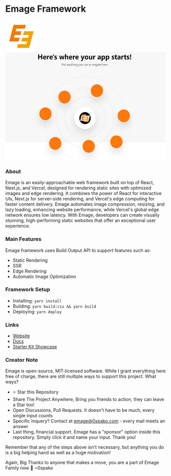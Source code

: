 # Emage Framework

<img align="center" src="https://raw.githubusercontent.com/0xpako/Emage/main/public/favicon256.png" alt="emage logo" height="100" width="100" />
<img align="center" src="https://raw.githubusercontent.com/0xpako/Emage/main/public/ScreenshotEmage.jpg" alt="emage logo" height="341" width="525" />

### About

Emage is an easily-approachable web framework built on top of React, Next.js, and Vercel, designed for rendering static sites with optimized images and edge rendering. It combines the power of React for interactive UIs, Next.js for server-side rendering, and Vercel's edge computing for faster content delivery. Emage automates image compression, resizing, and lazy loading, enhancing website performance, while Vercel's global edge network ensures low latency. With Emage, developers can create visually stunning, high-performing static websites that offer an exceptional user experience.

### Main Features

Emage framework uses Build Output API to support features such as:

- Static Rendering
- SSR
- Edge Rendering 
- Automatic Image Optimization

### Framework Setup

- Installing: `yarn install`
- Building: `yarn build:css && yarn build` 
- Deploying: `yarn deploy` 

### Links

- [Website](https://emage.0xpako.com/)
- [Docs](https://github.com/0xpako/Emage)
- [Starter Kit Showcase](https://emage-beta.vercel.app/)

### Creator Note

Emage is open-source, MIT-licensed software. While I grant everything here free of charge, there are still multiple ways to support this project. What ways?

- ⭐ Star this Repository
- Share The Project Anywhere, Bring you friends to action, they can leave a Star too!
- Open Discussions, Pull Requests. It doesn't have to be much, every single input counts
- Specific Inquery? Contact at emage@0xpako.com - every mail meets an answer
- Last thing, financial support. Emage has a "sponsor" option inside this repository. Simply click it and name your input. Thank you!

Remember that any of the steps above isn't necessary, but anything you do is a big helping hand as well as a huge motivation!

Again, Big Thanks to anyone that makes a move, you are a part of Emage Family now 🧡
~0xpako
